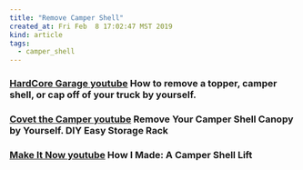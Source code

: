 ```yaml
---
title: "Remove Camper Shell"
created_at: Fri Feb  8 17:02:47 MST 2019
kind: article
tags:
  - camper_shell
---
```


<h3>
  <a href="https://www.youtube.com/watch?v=-vkQqlKxxV0" target="_blank">HardCore Garage youtube</a>
  How to remove a topper, camper shell, or cap off of your truck by yourself.
</h3>

<h3>
  <a href="https://www.youtube.com/watch?v=tqPT0tw1OlE" target="_blank">Covet the Camper youtube</a>
  Remove Your Camper Shell Canopy by Yourself. DIY Easy Storage Rack
</h3>

<h3>
  <a href="https://www.youtube.com/watch?v=E3srJrhqiXo" target="_blank">Make It Now youtube</a>
  How I Made: A Camper Shell Lift
</h3>

<!--
html boilerplate fragments
<a href="" target="_blank"></a>
<a name=""></a>
<img src="" width="400px">
<ul>
  <li></li>
  <li><a href="" target="_blank"></a></li>
</ul>
<pre>
</pre>
<p style="margin-bottom: 2em;"></p>
<hr style="border: 0; height: 3px; background: #333; background-image: linear-gradient(to right, #ccc, #333, #ccc);">
<pre><code>
</code></pre>
<math xmlns='http://www.w3.org/1998/Math/MathML' display='block'>
</math>
:-->
